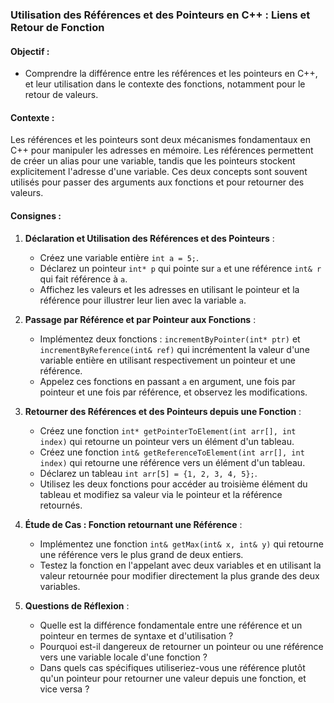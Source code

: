 ### Utilisation des Références et des Pointeurs en C++ : Liens et Retour de Fonction

#### Objectif :
- Comprendre la différence entre les références et les pointeurs en C++, et leur utilisation dans le contexte des fonctions, notamment pour le retour de valeurs.

#### Contexte :
Les références et les pointeurs sont deux mécanismes fondamentaux en C++ pour manipuler les adresses en mémoire. Les références permettent de créer un alias pour une variable, tandis que les pointeurs stockent explicitement l'adresse d'une variable. Ces deux concepts sont souvent utilisés pour passer des arguments aux fonctions et pour retourner des valeurs.

#### Consignes :

1. **Déclaration et Utilisation des Références et des Pointeurs** :
   - Créez une variable entière `int a = 5;`.
   - Déclarez un pointeur `int* p` qui pointe sur `a` et une référence `int& r` qui fait référence à `a`.
   - Affichez les valeurs et les adresses en utilisant le pointeur et la référence pour illustrer leur lien avec la variable `a`.

2. **Passage par Référence et par Pointeur aux Fonctions** :
   - Implémentez deux fonctions : `incrementByPointer(int* ptr)` et `incrementByReference(int& ref)` qui incrémentent la valeur d'une variable entière en utilisant respectivement un pointeur et une référence.
   - Appelez ces fonctions en passant `a` en argument, une fois par pointeur et une fois par référence, et observez les modifications.

3. **Retourner des Références et des Pointeurs depuis une Fonction** :
   - Créez une fonction `int* getPointerToElement(int arr[], int index)` qui retourne un pointeur vers un élément d'un tableau.
   - Créez une fonction `int& getReferenceToElement(int arr[], int index)` qui retourne une référence vers un élément d'un tableau.
   - Déclarez un tableau `int arr[5] = {1, 2, 3, 4, 5};`.
   - Utilisez les deux fonctions pour accéder au troisième élément du tableau et modifiez sa valeur via le pointeur et la référence retournés.

4. **Étude de Cas : Fonction retournant une Référence** :
   - Implémentez une fonction `int& getMax(int& x, int& y)` qui retourne une référence vers le plus grand de deux entiers.
   - Testez la fonction en l'appelant avec deux variables et en utilisant la valeur retournée pour modifier directement la plus grande des deux variables.

5. **Questions de Réflexion** :
   - Quelle est la différence fondamentale entre une référence et un pointeur en termes de syntaxe et d'utilisation ?
   - Pourquoi est-il dangereux de retourner un pointeur ou une référence vers une variable locale d'une fonction ?
   - Dans quels cas spécifiques utiliseriez-vous une référence plutôt qu'un pointeur pour retourner une valeur depuis une fonction, et vice versa ?
